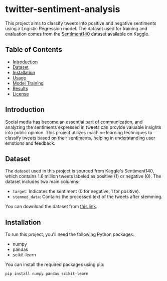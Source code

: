 # twitter-sentiment-analysis



This project aims to classify tweets into positive and negative sentiments using a Logistic Regression model. The dataset used for training and evaluation comes from the [Sentiment140](https://www.kaggle.com/datasets/kazanova/sentiment140/data) dataset available on Kaggle.

## Table of Contents

- [Introduction](#introduction)
- [Dataset](#dataset)
- [Installation](#installation)
- [Usage](#usage)
- [Model Training](#model-training)
- [Results](#results)
- [License](#license)

## Introduction

Social media has become an essential part of communication, and analyzing the sentiments expressed in tweets can provide valuable insights into public opinion. This project utilizes machine learning techniques to classify tweets based on their sentiments, helping in understanding user emotions and feedback.

## Dataset

The dataset used in this project is sourced from Kaggle's Sentiment140, which contains 1.6 million tweets labeled as positive (1) or negative (0). The dataset includes two main columns:

- `target`: Indicates the sentiment (0 for negative, 1 for positive).
- `stemmed_data`: Contains the processed text of the tweets after stemming.

You can download the dataset from [this link](https://www.kaggle.com/datasets/kazanova/sentiment140/data).

## Installation

To run this project, you'll need the following Python packages:

- numpy
- pandas
- scikit-learn

You can install the required packages using pip:

```bash
pip install numpy pandas scikit-learn

 
